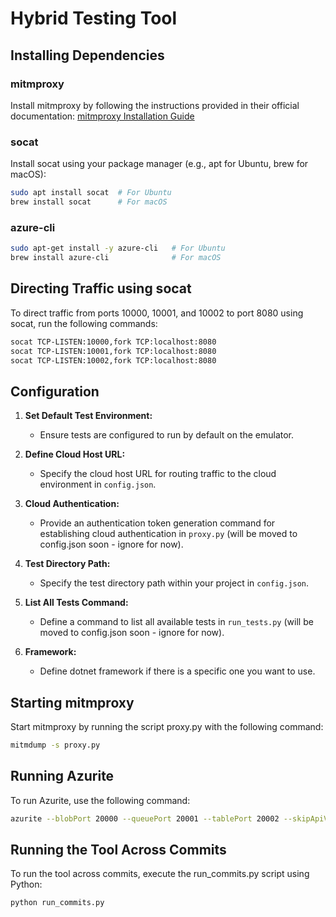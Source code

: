 # Hybrid Testing Tool

## Installing Dependencies

### mitmproxy
Install mitmproxy by following the instructions provided in their official documentation:
[mitmproxy Installation Guide](https://docs.mitmproxy.org/stable/overview-installation/)

### socat
Install socat using your package manager (e.g., apt for Ubuntu, brew for macOS):
```bash
sudo apt install socat  # For Ubuntu
brew install socat      # For macOS
```
### azure-cli
```bash
sudo apt-get install -y azure-cli   # For Ubuntu
brew install azure-cli              # For macOS
```



## Directing Traffic using socat

To direct traffic from ports 10000, 10001, and 10002 to port 8080 using socat, run the following commands:
```bash
socat TCP-LISTEN:10000,fork TCP:localhost:8080
socat TCP-LISTEN:10001,fork TCP:localhost:8080
socat TCP-LISTEN:10002,fork TCP:localhost:8080
```
## Configuration

1. **Set Default Test Environment:**
    - Ensure tests are configured to run by default on the emulator.

2. **Define Cloud Host URL:**
    - Specify the cloud host URL for routing traffic to the cloud environment in `config.json`.

3. **Cloud Authentication:**
    - Provide an authentication token generation command for establishing cloud authentication in `proxy.py` (will be moved to config.json soon - ignore for now).

4. **Test Directory Path:**
    - Specify the test directory path within your project in `config.json`.

5. **List All Tests Command:**
    - Define a command to list all available tests in `run_tests.py` (will be moved to config.json soon - ignore for now).

6. **Framework:**
    - Define dotnet framework if there is a specific one you want to use.

## Starting mitmproxy

Start mitmproxy by running the script proxy.py with the following command:
```bash
mitmdump -s proxy.py
```

## Running Azurite

To run Azurite, use the following command:
```bash
azurite --blobPort 20000 --queuePort 20001 --tablePort 20002 --skipApiVersionCheck
```

## Running the Tool Across Commits

To run the tool across commits, execute the run_commits.py script using Python:
```bash
python run_commits.py
```